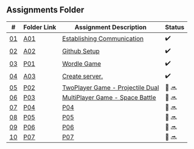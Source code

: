 ## Assignments Folder

|      #      | Folder Link  | Assignment Description | Status                 |
| :---------: | ------------ | ---------------------- |----------------------  |
| [01](https://github.com/rugbyprof/5443-2D-Gaming/tree/main/Assignments/00-A01) | [A01](https://github.com/rugbyprof/5443-2D-Gaming/tree/main/Assignments/00-A01) | [Establishing Communication](https://github.com/rugbyprof/5443-2D-Gaming/tree/main/Assignments/00-A01)|:heavy_check_mark: |
| [02](https://github.com/rugbyprof/5443-2D-Gaming/tree/main/Assignments/01-A02) | [A02](https://github.com/rugbyprof/5443-2D-Gaming/tree/main/Assignments/01-A02) | [Github Setup](https://github.com/rugbyprof/5443-2D-Gaming/tree/main/Assignments/01-A02) | :heavy_check_mark: |
| [03](./P01)       |  [P01](./P01) | [Wordle Game](./P01)    | :heavy_check_mark: |
| [04](https://github.com/rugbyprof/5443-2D-Gaming/tree/main/Assignments/03-A03)       |  [A03](https://github.com/rugbyprof/5443-2D-Gaming/tree/main/Assignments/03-A03) | [Create server.](https://github.com/rugbyprof/5443-2D-Gaming/tree/main/Assignments/03-A03) |:heavy_check_mark:  |
| [05](./P02)       |  [P02](./P02) | [TwoPlayer Game - Projectile Dual](./P02) | 🛑 :soon:|
| [06](./P03)       |  [P03](./P03) | [MultiPlayer Game - Space Battle](./P03)  | 🛑 :soon:|
| [07](./P04)       |  [P04](./P04) | [P04](./P04) | 🛑 :soon:|
| [08](./P05)       |  [P05](./P05) | [P05](./P05) | 🛑 :soon:|
| [09](./P06)       |  [P06](./P06) | [P06](./P06) | 🛑 :soon:|
| [10](./P07)       |  [P07](./P07) | [P07](./P07) | 🛑 :soon:|